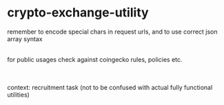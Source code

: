 # crypto-exchange-utility

remember to encode special chars in request urls,
and to use correct json array syntax 

<br>
for public usages check against coingecko rules, policies etc.

<br><br>
context: recruitment task (not to be confused with actual fully functional utilities)
